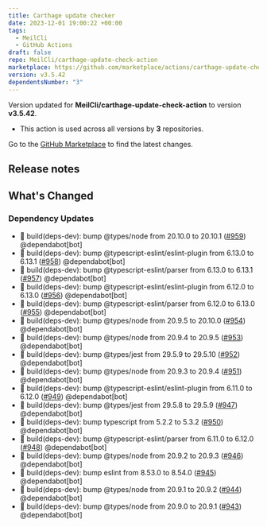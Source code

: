 ```yaml
---
title: Carthage update checker
date: 2023-12-01 19:00:22 +00:00
tags:
  - MeilCli
  - GitHub Actions
draft: false
repo: MeilCli/carthage-update-check-action
marketplace: https://github.com/marketplace/actions/carthage-update-checker
version: v3.5.42
dependentsNumber: "3"
---
```



Version updated for **MeilCli/carthage-update-check-action** to version **v3.5.42**.
- This action is used across all versions by **3** repositories.

Go to the [GitHub Marketplace](https://github.com/marketplace/actions/carthage-update-checker) to find the latest changes.

## Release notes

## What's Changed
### Dependency Updates
- :green_book: build(deps-dev): bump @types/node from 20.10.0 to 20.10.1 ([#959](https://github.com/MeilCli/carthage-update-check-action/pull/959)) @dependabot[bot]
- :green_book: build(deps-dev): bump @typescript-eslint/eslint-plugin from 6.13.0 to 6.13.1 ([#958](https://github.com/MeilCli/carthage-update-check-action/pull/958)) @dependabot[bot]
- :green_book: build(deps-dev): bump @typescript-eslint/parser from 6.13.0 to 6.13.1 ([#957](https://github.com/MeilCli/carthage-update-check-action/pull/957)) @dependabot[bot]
- :green_book: build(deps-dev): bump @typescript-eslint/eslint-plugin from 6.12.0 to 6.13.0 ([#956](https://github.com/MeilCli/carthage-update-check-action/pull/956)) @dependabot[bot]
- :green_book: build(deps-dev): bump @typescript-eslint/parser from 6.12.0 to 6.13.0 ([#955](https://github.com/MeilCli/carthage-update-check-action/pull/955)) @dependabot[bot]
- :green_book: build(deps-dev): bump @types/node from 20.9.5 to 20.10.0 ([#954](https://github.com/MeilCli/carthage-update-check-action/pull/954)) @dependabot[bot]
- :green_book: build(deps-dev): bump @types/node from 20.9.4 to 20.9.5 ([#953](https://github.com/MeilCli/carthage-update-check-action/pull/953)) @dependabot[bot]
- :green_book: build(deps-dev): bump @types/jest from 29.5.9 to 29.5.10 ([#952](https://github.com/MeilCli/carthage-update-check-action/pull/952)) @dependabot[bot]
- :green_book: build(deps-dev): bump @types/node from 20.9.3 to 20.9.4 ([#951](https://github.com/MeilCli/carthage-update-check-action/pull/951)) @dependabot[bot]
- :green_book: build(deps-dev): bump @typescript-eslint/eslint-plugin from 6.11.0 to 6.12.0 ([#949](https://github.com/MeilCli/carthage-update-check-action/pull/949)) @dependabot[bot]
- :green_book: build(deps-dev): bump @types/jest from 29.5.8 to 29.5.9 ([#947](https://github.com/MeilCli/carthage-update-check-action/pull/947)) @dependabot[bot]
- :green_book: build(deps-dev): bump typescript from 5.2.2 to 5.3.2 ([#950](https://github.com/MeilCli/carthage-update-check-action/pull/950)) @dependabot[bot]
- :green_book: build(deps-dev): bump @typescript-eslint/parser from 6.11.0 to 6.12.0 ([#948](https://github.com/MeilCli/carthage-update-check-action/pull/948)) @dependabot[bot]
- :green_book: build(deps-dev): bump @types/node from 20.9.2 to 20.9.3 ([#946](https://github.com/MeilCli/carthage-update-check-action/pull/946)) @dependabot[bot]
- :green_book: build(deps-dev): bump eslint from 8.53.0 to 8.54.0 ([#945](https://github.com/MeilCli/carthage-update-check-action/pull/945)) @dependabot[bot]
- :green_book: build(deps-dev): bump @types/node from 20.9.1 to 20.9.2 ([#944](https://github.com/MeilCli/carthage-update-check-action/pull/944)) @dependabot[bot]
- :green_book: build(deps-dev): bump @types/node from 20.9.0 to 20.9.1 ([#943](https://github.com/MeilCli/carthage-update-check-action/pull/943)) @dependabot[bot]

